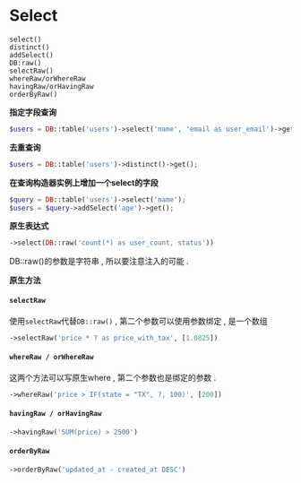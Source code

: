 # Select

```
select()
distinct()
addSelect()
DB:raw()
selectRaw()
whereRaw/orWhereRaw
havingRaw/orHavingRaw
orderByRaw()
```

**指定字段查询**

```php
$users = DB::table('users')->select('name', 'email as user_email')->get();
```

**去重查询**

```php
$users = DB::table('users')->distinct()->get();
```

**在查询构造器实例上增加一个select的字段**

```php
$query = DB::table('users')->select('name');
$users = $query->addSelect('age')->get();
```

**原生表达式**

```php
->select(DB::raw('count(*) as user_count, status'))
```

DB::raw\(\)的参数是字符串 , 所以要注意注入的可能 .

**原生方法**

#### `selectRaw`

使用`selectRaw`代替`DB::raw()` , 第二个参数可以使用参数绑定 , 是一个数组

```php
->selectRaw('price * ? as price_with_tax', [1.0825])
```

#### `whereRaw / orWhereRaw`

这两个方法可以写原生where , 第二个参数也是绑定的参数 .

```php
->whereRaw('price > IF(state = "TX", ?, 100)', [200])
```

#### `havingRaw / orHavingRaw`

```php
->havingRaw('SUM(price) > 2500')
```

#### `orderByRaw`

```php
->orderByRaw('updated_at - created_at DESC')
```



